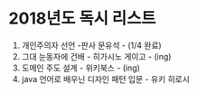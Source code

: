 
# 2018년도 독시 리스트

1. 개인주의자 선언 -판사 문유석 - (1/4 완료)
2. 그대 눈동자에 건배 - 히가시노 게이고 - (ing)
3. 도메인 주도 설계 - 위키북스 -  (ing)
4. java 언어로 배우닌 디자인 패턴 입문 - 유키 히로시

    


